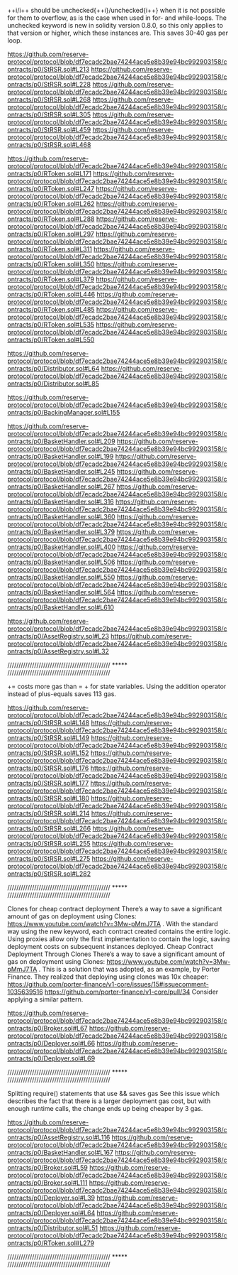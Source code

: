++i/i++ should be unchecked{++i}/unchecked{i++} when it is not possible for them to overflow, as is the case when used in for- and while-loops. The unchecked keyword is new in solidity version 0.8.0, so this only applies to that version or higher, which these instances are. This saves 30-40 gas per loop.

https://github.com/reserve-protocol/protocol/blob/df7ecadc2bae74244ace5e8b39e94bc992903158/contracts/p0/StRSR.sol#L213
https://github.com/reserve-protocol/protocol/blob/df7ecadc2bae74244ace5e8b39e94bc992903158/contracts/p0/StRSR.sol#L228
https://github.com/reserve-protocol/protocol/blob/df7ecadc2bae74244ace5e8b39e94bc992903158/contracts/p0/StRSR.sol#L268
https://github.com/reserve-protocol/protocol/blob/df7ecadc2bae74244ace5e8b39e94bc992903158/contracts/p0/StRSR.sol#L305
https://github.com/reserve-protocol/protocol/blob/df7ecadc2bae74244ace5e8b39e94bc992903158/contracts/p0/StRSR.sol#L459
https://github.com/reserve-protocol/protocol/blob/df7ecadc2bae74244ace5e8b39e94bc992903158/contracts/p0/StRSR.sol#L468

https://github.com/reserve-protocol/protocol/blob/df7ecadc2bae74244ace5e8b39e94bc992903158/contracts/p0/RToken.sol#L171
https://github.com/reserve-protocol/protocol/blob/df7ecadc2bae74244ace5e8b39e94bc992903158/contracts/p0/RToken.sol#L247
https://github.com/reserve-protocol/protocol/blob/df7ecadc2bae74244ace5e8b39e94bc992903158/contracts/p0/RToken.sol#L262
https://github.com/reserve-protocol/protocol/blob/df7ecadc2bae74244ace5e8b39e94bc992903158/contracts/p0/RToken.sol#L288
https://github.com/reserve-protocol/protocol/blob/df7ecadc2bae74244ace5e8b39e94bc992903158/contracts/p0/RToken.sol#L297
https://github.com/reserve-protocol/protocol/blob/df7ecadc2bae74244ace5e8b39e94bc992903158/contracts/p0/RToken.sol#L311
https://github.com/reserve-protocol/protocol/blob/df7ecadc2bae74244ace5e8b39e94bc992903158/contracts/p0/RToken.sol#L350
https://github.com/reserve-protocol/protocol/blob/df7ecadc2bae74244ace5e8b39e94bc992903158/contracts/p0/RToken.sol#L379
https://github.com/reserve-protocol/protocol/blob/df7ecadc2bae74244ace5e8b39e94bc992903158/contracts/p0/RToken.sol#L446
https://github.com/reserve-protocol/protocol/blob/df7ecadc2bae74244ace5e8b39e94bc992903158/contracts/p0/RToken.sol#L485
https://github.com/reserve-protocol/protocol/blob/df7ecadc2bae74244ace5e8b39e94bc992903158/contracts/p0/RToken.sol#L535
https://github.com/reserve-protocol/protocol/blob/df7ecadc2bae74244ace5e8b39e94bc992903158/contracts/p0/RToken.sol#L550

https://github.com/reserve-protocol/protocol/blob/df7ecadc2bae74244ace5e8b39e94bc992903158/contracts/p0/Distributor.sol#L64
https://github.com/reserve-protocol/protocol/blob/df7ecadc2bae74244ace5e8b39e94bc992903158/contracts/p0/Distributor.sol#L85

https://github.com/reserve-protocol/protocol/blob/df7ecadc2bae74244ace5e8b39e94bc992903158/contracts/p0/BackingManager.sol#L155

https://github.com/reserve-protocol/protocol/blob/df7ecadc2bae74244ace5e8b39e94bc992903158/contracts/p0/BasketHandler.sol#L209
https://github.com/reserve-protocol/protocol/blob/df7ecadc2bae74244ace5e8b39e94bc992903158/contracts/p0/BasketHandler.sol#L199
https://github.com/reserve-protocol/protocol/blob/df7ecadc2bae74244ace5e8b39e94bc992903158/contracts/p0/BasketHandler.sol#L245
https://github.com/reserve-protocol/protocol/blob/df7ecadc2bae74244ace5e8b39e94bc992903158/contracts/p0/BasketHandler.sol#L267
https://github.com/reserve-protocol/protocol/blob/df7ecadc2bae74244ace5e8b39e94bc992903158/contracts/p0/BasketHandler.sol#L316
https://github.com/reserve-protocol/protocol/blob/df7ecadc2bae74244ace5e8b39e94bc992903158/contracts/p0/BasketHandler.sol#L360
https://github.com/reserve-protocol/protocol/blob/df7ecadc2bae74244ace5e8b39e94bc992903158/contracts/p0/BasketHandler.sol#L379
https://github.com/reserve-protocol/protocol/blob/df7ecadc2bae74244ace5e8b39e94bc992903158/contracts/p0/BasketHandler.sol#L400
https://github.com/reserve-protocol/protocol/blob/df7ecadc2bae74244ace5e8b39e94bc992903158/contracts/p0/BasketHandler.sol#L506
https://github.com/reserve-protocol/protocol/blob/df7ecadc2bae74244ace5e8b39e94bc992903158/contracts/p0/BasketHandler.sol#L550
https://github.com/reserve-protocol/protocol/blob/df7ecadc2bae74244ace5e8b39e94bc992903158/contracts/p0/BasketHandler.sol#L564
https://github.com/reserve-protocol/protocol/blob/df7ecadc2bae74244ace5e8b39e94bc992903158/contracts/p0/BasketHandler.sol#L610

https://github.com/reserve-protocol/protocol/blob/df7ecadc2bae74244ace5e8b39e94bc992903158/contracts/p0/AssetRegistry.sol#L23
https://github.com/reserve-protocol/protocol/blob/df7ecadc2bae74244ace5e8b39e94bc992903158/contracts/p0/AssetRegistry.sol#L32

////////////////////////////////////////////// ***** //////////////////////////////////////////////

<x> += <y> costs more gas than <x> = <x> + <y> for state variables. Using the addition operator instead of plus-equals saves 113 gas.

https://github.com/reserve-protocol/protocol/blob/df7ecadc2bae74244ace5e8b39e94bc992903158/contracts/p0/StRSR.sol#L148
https://github.com/reserve-protocol/protocol/blob/df7ecadc2bae74244ace5e8b39e94bc992903158/contracts/p0/StRSR.sol#L149
https://github.com/reserve-protocol/protocol/blob/df7ecadc2bae74244ace5e8b39e94bc992903158/contracts/p0/StRSR.sol#L152
https://github.com/reserve-protocol/protocol/blob/df7ecadc2bae74244ace5e8b39e94bc992903158/contracts/p0/StRSR.sol#L176
https://github.com/reserve-protocol/protocol/blob/df7ecadc2bae74244ace5e8b39e94bc992903158/contracts/p0/StRSR.sol#L177
https://github.com/reserve-protocol/protocol/blob/df7ecadc2bae74244ace5e8b39e94bc992903158/contracts/p0/StRSR.sol#L180
https://github.com/reserve-protocol/protocol/blob/df7ecadc2bae74244ace5e8b39e94bc992903158/contracts/p0/StRSR.sol#L214
https://github.com/reserve-protocol/protocol/blob/df7ecadc2bae74244ace5e8b39e94bc992903158/contracts/p0/StRSR.sol#L266
https://github.com/reserve-protocol/protocol/blob/df7ecadc2bae74244ace5e8b39e94bc992903158/contracts/p0/StRSR.sol#L255
https://github.com/reserve-protocol/protocol/blob/df7ecadc2bae74244ace5e8b39e94bc992903158/contracts/p0/StRSR.sol#L275
https://github.com/reserve-protocol/protocol/blob/df7ecadc2bae74244ace5e8b39e94bc992903158/contracts/p0/StRSR.sol#L282

////////////////////////////////////////////// ***** //////////////////////////////////////////////

Clones for cheap contract deployment
There’s a way to save a significant amount of gas on deployment using Clones: https://www.youtube.com/watch?v=3Mw-pMmJ7TA .
With the standard way using the new keyword, each contract created contains the entire logic. Using proxies allow only the first implementation to contain the logic, saving deployment costs on subsequent instances deployed.
Cheap Contract Deployment Through Clones
There’s a way to save a significant amount of gas on deployment using Clones: https://www.youtube.com/watch?v=3Mw-pMmJ7TA .
This is a solution that was adopted, as an example, by Porter Finance. They realized that deploying using clones was 10x cheaper:
https://github.com/porter-finance/v1-core/issues/15#issuecomment-1035639516
https://github.com/porter-finance/v1-core/pull/34
Consider applying a similar pattern.

https://github.com/reserve-protocol/protocol/blob/df7ecadc2bae74244ace5e8b39e94bc992903158/contracts/p0/Broker.sol#L67
https://github.com/reserve-protocol/protocol/blob/df7ecadc2bae74244ace5e8b39e94bc992903158/contracts/p0/Deployer.sol#L66
https://github.com/reserve-protocol/protocol/blob/df7ecadc2bae74244ace5e8b39e94bc992903158/contracts/p0/Deployer.sol#L69

////////////////////////////////////////////// ***** //////////////////////////////////////////////

Splitting require() statements that use && saves gas
See this issue which describes the fact that there is a larger deployment gas cost, but with enough runtime calls, the change ends up being cheaper by 3 gas.

https://github.com/reserve-protocol/protocol/blob/df7ecadc2bae74244ace5e8b39e94bc992903158/contracts/p0/AssetRegistry.sol#L116
https://github.com/reserve-protocol/protocol/blob/df7ecadc2bae74244ace5e8b39e94bc992903158/contracts/p0/BasketHandler.sol#L167
https://github.com/reserve-protocol/protocol/blob/df7ecadc2bae74244ace5e8b39e94bc992903158/contracts/p0/Broker.sol#L59
https://github.com/reserve-protocol/protocol/blob/df7ecadc2bae74244ace5e8b39e94bc992903158/contracts/p0/Broker.sol#L111
https://github.com/reserve-protocol/protocol/blob/df7ecadc2bae74244ace5e8b39e94bc992903158/contracts/p0/Deployer.sol#L39
https://github.com/reserve-protocol/protocol/blob/df7ecadc2bae74244ace5e8b39e94bc992903158/contracts/p0/Deployer.sol#L64
https://github.com/reserve-protocol/protocol/blob/df7ecadc2bae74244ace5e8b39e94bc992903158/contracts/p0/Distributor.sol#L51
https://github.com/reserve-protocol/protocol/blob/df7ecadc2bae74244ace5e8b39e94bc992903158/contracts/p0/RToken.sol#L279

////////////////////////////////////////////// ***** //////////////////////////////////////////////